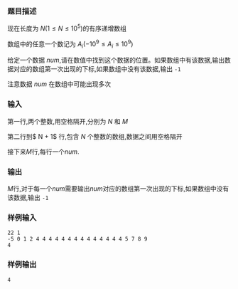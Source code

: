 ###  题目描述

现在长度为 $N(1 \leq N \leq 10^5)$的有序递增数组

数组中的任意一个数记为 $A_i ( -10^9 \leq A_i \leq 10^9)$

给定一个数据 $num$,请在数值中找到这个数据的位置。如果数组中有该数据,输出数据对应的数组第一次出现的下标,如果数组中没有该数据,输出 `-1`

注意数据 $num$ 在数组中可能出现多次
### 输入
第一行,两个整数,用空格隔开,分别为 $N$ 和 $M$

第二行到$ N + 1$ 行,包含 $N$ 个整数的数组,数据之间用空格隔开

接下来$M$行,每行一个$num$.
### 输出
$M$行,对于每一个$num$需要输出$num$对应的数组第一次出现的下标,如果数组中没有该数据,输出 `-1`
### 样例输入
```
22 1
-5 0 1 2 4 4 4 4 4 4 4 4 4 4 4 4 4 4 5 7 8 9
4
```
### 样例输出
```
4
```